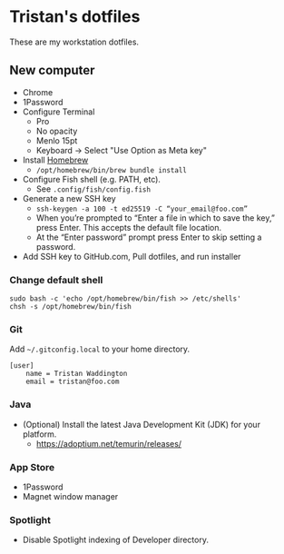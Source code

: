 # Tristan's dotfiles

These are my workstation dotfiles.

## New computer

- Chrome
- 1Password
- Configure Terminal
    - Pro
    - No opacity
    - Menlo 15pt
    - Keyboard -> Select "Use Option as Meta key"
- Install [Homebrew](https://brew.sh/)
  - `/opt/homebrew/bin/brew bundle install`
- Configure Fish shell (e.g. PATH, etc).
  - See `.config/fish/config.fish`
- Generate a new SSH key
  - `ssh-keygen -a 100 -t ed25519 -C “your_email@foo.com”`
  - When you’re prompted to “Enter a file in which to save the key,” press Enter. This accepts the default file location.
  - At the “Enter password” prompt press Enter to skip setting a password.
- Add SSH key to GitHub.com, Pull dotfiles, and run installer

### Change default shell

```
sudo bash -c 'echo /opt/homebrew/bin/fish >> /etc/shells'
chsh -s /opt/homebrew/bin/fish
```

### Git

Add `~/.gitconfig.local` to your home directory.

```
[user]
    name = Tristan Waddington
    email = tristan@foo.com
```

### Java

- (Optional) Install the latest Java Development Kit (JDK) for your platform.
  - https://adoptium.net/temurin/releases/

### App Store

- 1Password
- Magnet window manager

### Spotlight

- Disable Spotlight indexing of Developer directory.
